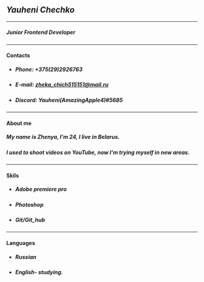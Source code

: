 ## ***Yauheni Chechko***
---
##### Junior Frontend Developer
---
#### Contacts
* ##### *Phone:* +375(29)2926763
* ##### *E-mail:* zheka_chich515151@mail.ru
* ##### *Discord:* Yauheni(AmazingApple4)#5685
---
#### About me 
##### *My name is Zhenya, I'm 24, I live in Belarus.*
##### *I used to shoot videos on YouTube, now I'm trying myself in new areas.*
---
#### Skils
* ##### *Adobe premiere pro*
* ##### *Photoshop*
* ##### *Git/Git_hub*
---
#### Languages
* ##### *Russian*
* ##### *English- studying.*


